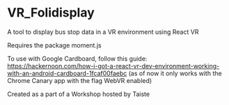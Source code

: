 # VR_Folidisplay
A tool to display bus stop data in a VR environment using React VR

Requires the package moment.js

To use with Google Cardboard, follow this guide: https://hackernoon.com/how-i-got-a-react-vr-dev-environment-working-with-an-android-cardboard-1fcaf00faebc (as of now it only works with the Chrome Canary app with the flag WebVR enabled)

Created as a part of a Workshop hosted by Taiste
